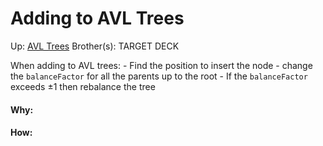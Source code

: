 # Adding to AVL Trees

Up: [AVL Trees](avl_trees)
Brother(s):
TARGET DECK

When adding to AVL trees:
	- Find the position to insert the node
	- change the `balanceFactor` for all the parents up to the root
	- If the `balanceFactor` exceeds $± 1$ then rebalance the tree






































#### Why:
#### How:









